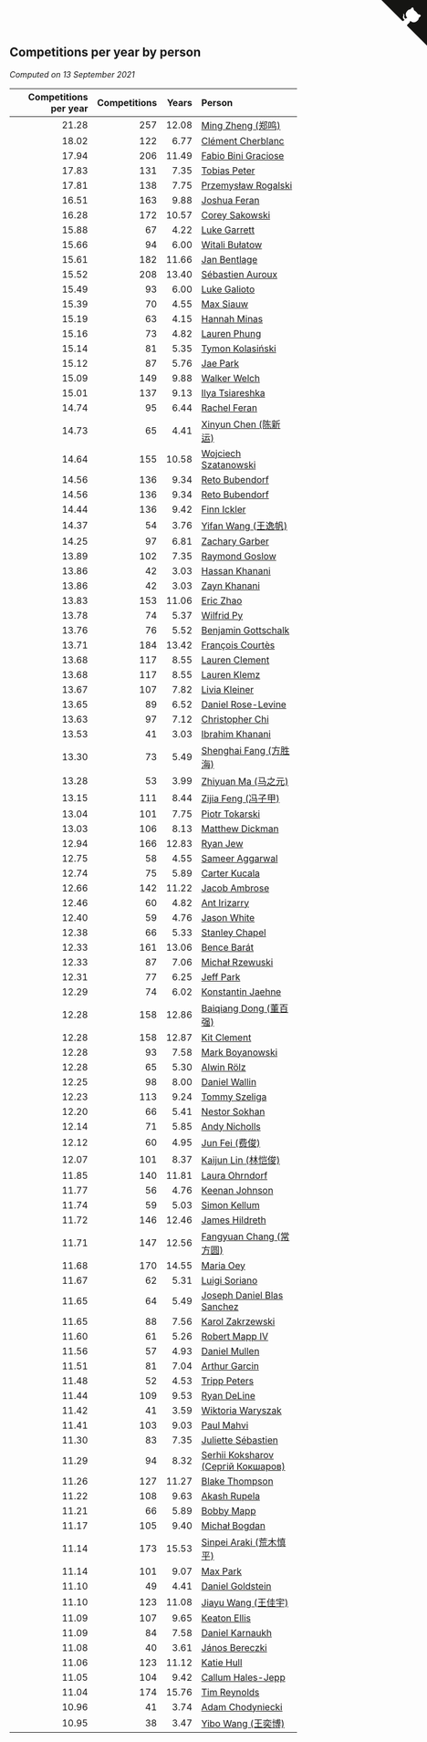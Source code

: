 ## Competitions per year by person

*Computed on 13 September 2021*

| Competitions per year | Competitions | Years | Person |
| ---: | ---: | ---: | :--- |
| 21.28 | 257 | 12.08 | [Ming Zheng (郑鸣)](https://www.worldcubeassociation.org/persons/2009ZHEN11) |
| 18.02 | 122 | 6.77 | [Clément Cherblanc](https://www.worldcubeassociation.org/persons/2014CHER05) |
| 17.94 | 206 | 11.49 | [Fabio Bini Graciose](https://www.worldcubeassociation.org/persons/2010GRAC02) |
| 17.83 | 131 | 7.35 | [Tobias Peter](https://www.worldcubeassociation.org/persons/2014PETE03) |
| 17.81 | 138 | 7.75 | [Przemysław Rogalski](https://www.worldcubeassociation.org/persons/2013ROGA02) |
| 16.51 | 163 | 9.88 | [Joshua Feran](https://www.worldcubeassociation.org/persons/2011FERA01) |
| 16.28 | 172 | 10.57 | [Corey Sakowski](https://www.worldcubeassociation.org/persons/2011SAKO01) |
| 15.88 | 67 | 4.22 | [Luke Garrett](https://www.worldcubeassociation.org/persons/2017GARR05) |
| 15.66 | 94 | 6.00 | [Witali Bułatow](https://www.worldcubeassociation.org/persons/2015BUAT01) |
| 15.61 | 182 | 11.66 | [Jan Bentlage](https://www.worldcubeassociation.org/persons/2010BENT01) |
| 15.52 | 208 | 13.40 | [Sébastien Auroux](https://www.worldcubeassociation.org/persons/2008AURO01) |
| 15.49 | 93 | 6.00 | [Luke Galioto](https://www.worldcubeassociation.org/persons/2015GALI02) |
| 15.39 | 70 | 4.55 | [Max Siauw](https://www.worldcubeassociation.org/persons/2017SIAU02) |
| 15.19 | 63 | 4.15 | [Hannah Minas](https://www.worldcubeassociation.org/persons/2017MINA04) |
| 15.16 | 73 | 4.82 | [Lauren Phung](https://www.worldcubeassociation.org/persons/2016PHUN02) |
| 15.14 | 81 | 5.35 | [Tymon Kolasiński](https://www.worldcubeassociation.org/persons/2016KOLA02) |
| 15.12 | 87 | 5.76 | [Jae Park](https://www.worldcubeassociation.org/persons/2015PARK24) |
| 15.09 | 149 | 9.88 | [Walker Welch](https://www.worldcubeassociation.org/persons/2011WELC01) |
| 15.01 | 137 | 9.13 | [Ilya Tsiareshka](https://www.worldcubeassociation.org/persons/2012TERE01) |
| 14.74 | 95 | 6.44 | [Rachel Feran](https://www.worldcubeassociation.org/persons/2015FERA01) |
| 14.73 | 65 | 4.41 | [Xinyun Chen (陈新运)](https://www.worldcubeassociation.org/persons/2017CHEN36) |
| 14.64 | 155 | 10.58 | [Wojciech Szatanowski](https://www.worldcubeassociation.org/persons/2011SZAT01) |
| 14.56 | 136 | 9.34 | [Reto Bubendorf](https://www.worldcubeassociation.org/persons/2012BUBE01) |
| 14.56 | 136 | 9.34 | [Reto Bubendorf](https://www.worldcubeassociation.org/persons/2012BUBE01) |
| 14.44 | 136 | 9.42 | [Finn Ickler](https://www.worldcubeassociation.org/persons/2012ICKL01) |
| 14.37 | 54 | 3.76 | [Yifan Wang (王逸帆)](https://www.worldcubeassociation.org/persons/2017WANY29) |
| 14.25 | 97 | 6.81 | [Zachary Garber](https://www.worldcubeassociation.org/persons/2014GARB01) |
| 13.89 | 102 | 7.35 | [Raymond Goslow](https://www.worldcubeassociation.org/persons/2014GOSL01) |
| 13.86 | 42 | 3.03 | [Hassan Khanani](https://www.worldcubeassociation.org/persons/2018KHAN26) |
| 13.86 | 42 | 3.03 | [Zayn Khanani](https://www.worldcubeassociation.org/persons/2018KHAN28) |
| 13.83 | 153 | 11.06 | [Eric Zhao](https://www.worldcubeassociation.org/persons/2010ZHAO19) |
| 13.78 | 74 | 5.37 | [Wilfrid Py](https://www.worldcubeassociation.org/persons/2016PYWI01) |
| 13.76 | 76 | 5.52 | [Benjamin Gottschalk](https://www.worldcubeassociation.org/persons/2016GOTT01) |
| 13.71 | 184 | 13.42 | [François Courtès](https://www.worldcubeassociation.org/persons/2008COUR01) |
| 13.68 | 117 | 8.55 | [Lauren Clement](https://www.worldcubeassociation.org/persons/2013KLEM01) |
| 13.68 | 117 | 8.55 | [Lauren Klemz](https://www.worldcubeassociation.org/persons/2013KLEM01) |
| 13.67 | 107 | 7.82 | [Livia Kleiner](https://www.worldcubeassociation.org/persons/2013KLEI03) |
| 13.65 | 89 | 6.52 | [Daniel Rose-Levine](https://www.worldcubeassociation.org/persons/2015ROSE01) |
| 13.63 | 97 | 7.12 | [Christopher Chi](https://www.worldcubeassociation.org/persons/2014CHIC01) |
| 13.53 | 41 | 3.03 | [Ibrahim Khanani](https://www.worldcubeassociation.org/persons/2018KHAN27) |
| 13.30 | 73 | 5.49 | [Shenghai Fang (方胜海)](https://www.worldcubeassociation.org/persons/2016FANG01) |
| 13.28 | 53 | 3.99 | [Zhiyuan Ma (马之元)](https://www.worldcubeassociation.org/persons/2017MAZH04) |
| 13.15 | 111 | 8.44 | [Zijia Feng (冯子甲)](https://www.worldcubeassociation.org/persons/2013FENG02) |
| 13.04 | 101 | 7.75 | [Piotr Tokarski](https://www.worldcubeassociation.org/persons/2013TOKA01) |
| 13.03 | 106 | 8.13 | [Matthew Dickman](https://www.worldcubeassociation.org/persons/2013DICK01) |
| 12.94 | 166 | 12.83 | [Ryan Jew](https://www.worldcubeassociation.org/persons/2008JEWR01) |
| 12.75 | 58 | 4.55 | [Sameer Aggarwal](https://www.worldcubeassociation.org/persons/2017AGGA01) |
| 12.74 | 75 | 5.89 | [Carter Kucala](https://www.worldcubeassociation.org/persons/2015KUCA01) |
| 12.66 | 142 | 11.22 | [Jacob Ambrose](https://www.worldcubeassociation.org/persons/2010AMBR01) |
| 12.46 | 60 | 4.82 | [Ant Irizarry](https://www.worldcubeassociation.org/persons/2016IRIZ02) |
| 12.40 | 59 | 4.76 | [Jason White](https://www.worldcubeassociation.org/persons/2016WHIT16) |
| 12.38 | 66 | 5.33 | [Stanley Chapel](https://www.worldcubeassociation.org/persons/2016CHAP04) |
| 12.33 | 161 | 13.06 | [Bence Barát](https://www.worldcubeassociation.org/persons/2008BARA01) |
| 12.33 | 87 | 7.06 | [Michał Rzewuski](https://www.worldcubeassociation.org/persons/2014RZEW01) |
| 12.31 | 77 | 6.25 | [Jeff Park](https://www.worldcubeassociation.org/persons/2015PARK08) |
| 12.29 | 74 | 6.02 | [Konstantin Jaehne](https://www.worldcubeassociation.org/persons/2015JAEH01) |
| 12.28 | 158 | 12.86 | [Baiqiang Dong (董百强)](https://www.worldcubeassociation.org/persons/2008DONG06) |
| 12.28 | 158 | 12.87 | [Kit Clement](https://www.worldcubeassociation.org/persons/2008CLEM01) |
| 12.28 | 93 | 7.58 | [Mark Boyanowski](https://www.worldcubeassociation.org/persons/2014BOYA01) |
| 12.28 | 65 | 5.30 | [Alwin Rölz](https://www.worldcubeassociation.org/persons/2016ROLZ01) |
| 12.25 | 98 | 8.00 | [Daniel Wallin](https://www.worldcubeassociation.org/persons/2013WALL03) |
| 12.23 | 113 | 9.24 | [Tommy Szeliga](https://www.worldcubeassociation.org/persons/2012SZEL01) |
| 12.20 | 66 | 5.41 | [Nestor Sokhan](https://www.worldcubeassociation.org/persons/2016SOKH01) |
| 12.14 | 71 | 5.85 | [Andy Nicholls](https://www.worldcubeassociation.org/persons/2015NICH04) |
| 12.12 | 60 | 4.95 | [Jun Fei (费俊)](https://www.worldcubeassociation.org/persons/2016FEIJ02) |
| 12.07 | 101 | 8.37 | [Kaijun Lin (林恺俊)](https://www.worldcubeassociation.org/persons/2013LINK01) |
| 11.85 | 140 | 11.81 | [Laura Ohrndorf](https://www.worldcubeassociation.org/persons/2009OHRN01) |
| 11.77 | 56 | 4.76 | [Keenan Johnson](https://www.worldcubeassociation.org/persons/2016JOHN30) |
| 11.74 | 59 | 5.03 | [Simon Kellum](https://www.worldcubeassociation.org/persons/2016KELL12) |
| 11.72 | 146 | 12.46 | [James Hildreth](https://www.worldcubeassociation.org/persons/2009HILD01) |
| 11.71 | 147 | 12.56 | [Fangyuan Chang (常方圆)](https://www.worldcubeassociation.org/persons/2009CHAN04) |
| 11.68 | 170 | 14.55 | [Maria Oey](https://www.worldcubeassociation.org/persons/2007OEYM01) |
| 11.67 | 62 | 5.31 | [Luigi Soriano](https://www.worldcubeassociation.org/persons/2016SORI04) |
| 11.65 | 64 | 5.49 | [Joseph Daniel Blas Sanchez](https://www.worldcubeassociation.org/persons/2016SANC08) |
| 11.65 | 88 | 7.56 | [Karol Zakrzewski](https://www.worldcubeassociation.org/persons/2014ZAKR01) |
| 11.60 | 61 | 5.26 | [Robert Mapp IV](https://www.worldcubeassociation.org/persons/2016IVRO01) |
| 11.56 | 57 | 4.93 | [Daniel Mullen](https://www.worldcubeassociation.org/persons/2016MULL04) |
| 11.51 | 81 | 7.04 | [Arthur Garcin](https://www.worldcubeassociation.org/persons/2014GARC27) |
| 11.48 | 52 | 4.53 | [Tripp Peters](https://www.worldcubeassociation.org/persons/2017PETE04) |
| 11.44 | 109 | 9.53 | [Ryan DeLine](https://www.worldcubeassociation.org/persons/2012DELI01) |
| 11.42 | 41 | 3.59 | [Wiktoria Waryszak](https://www.worldcubeassociation.org/persons/2018WARY01) |
| 11.41 | 103 | 9.03 | [Paul Mahvi](https://www.worldcubeassociation.org/persons/2012MAHV01) |
| 11.30 | 83 | 7.35 | [Juliette Sébastien](https://www.worldcubeassociation.org/persons/2014SEBA01) |
| 11.29 | 94 | 8.32 | [Serhii Koksharov (Сергій Кокшаров)](https://www.worldcubeassociation.org/persons/2013KOKS01) |
| 11.26 | 127 | 11.27 | [Blake Thompson](https://www.worldcubeassociation.org/persons/2010THOM03) |
| 11.22 | 108 | 9.63 | [Akash Rupela](https://www.worldcubeassociation.org/persons/2012RUPE01) |
| 11.21 | 66 | 5.89 | [Bobby Mapp](https://www.worldcubeassociation.org/persons/2015MAPP01) |
| 11.17 | 105 | 9.40 | [Michał Bogdan](https://www.worldcubeassociation.org/persons/2012BOGD01) |
| 11.14 | 173 | 15.53 | [Sinpei Araki (荒木慎平)](https://www.worldcubeassociation.org/persons/2006ARAK01) |
| 11.14 | 101 | 9.07 | [Max Park](https://www.worldcubeassociation.org/persons/2012PARK03) |
| 11.10 | 49 | 4.41 | [Daniel Goldstein](https://www.worldcubeassociation.org/persons/2017GOLD01) |
| 11.10 | 123 | 11.08 | [Jiayu Wang (王佳宇)](https://www.worldcubeassociation.org/persons/2010WANG53) |
| 11.09 | 107 | 9.65 | [Keaton Ellis](https://www.worldcubeassociation.org/persons/2012ELLI01) |
| 11.09 | 84 | 7.58 | [Daniel Karnaukh](https://www.worldcubeassociation.org/persons/2014KARN02) |
| 11.08 | 40 | 3.61 | [János Bereczki](https://www.worldcubeassociation.org/persons/2018BERE01) |
| 11.06 | 123 | 11.12 | [Katie Hull](https://www.worldcubeassociation.org/persons/2010HULL01) |
| 11.05 | 104 | 9.42 | [Callum Hales-Jepp](https://www.worldcubeassociation.org/persons/2012HALE01) |
| 11.04 | 174 | 15.76 | [Tim Reynolds](https://www.worldcubeassociation.org/persons/2005REYN01) |
| 10.96 | 41 | 3.74 | [Adam Chodyniecki](https://www.worldcubeassociation.org/persons/2017CHOD02) |
| 10.95 | 38 | 3.47 | [Yibo Wang (王奕博)](https://www.worldcubeassociation.org/persons/2018WANG39) |


<a href="https://github.com/jonatanklosko/wca_statistics" class="github-corner" aria-label="View source on Github"><svg width="80" height="80" viewBox="0 0 250 250" style="fill:#151513; color:#fff; position: absolute; top: 0; border: 0; right: 0;" aria-hidden="true"><path d="M0,0 L115,115 L130,115 L142,142 L250,250 L250,0 Z"></path><path d="M128.3,109.0 C113.8,99.7 119.0,89.6 119.0,89.6 C122.0,82.7 120.5,78.6 120.5,78.6 C119.2,72.0 123.4,76.3 123.4,76.3 C127.3,80.9 125.5,87.3 125.5,87.3 C122.9,97.6 130.6,101.9 134.4,103.2" fill="currentColor" style="transform-origin: 130px 106px;" class="octo-arm"></path><path d="M115.0,115.0 C114.9,115.1 118.7,116.5 119.8,115.4 L133.7,101.6 C136.9,99.2 139.9,98.4 142.2,98.6 C133.8,88.0 127.5,74.4 143.8,58.0 C148.5,53.4 154.0,51.2 159.7,51.0 C160.3,49.4 163.2,43.6 171.4,40.1 C171.4,40.1 176.1,42.5 178.8,56.2 C183.1,58.6 187.2,61.8 190.9,65.4 C194.5,69.0 197.7,73.2 200.1,77.6 C213.8,80.2 216.3,84.9 216.3,84.9 C212.7,93.1 206.9,96.0 205.4,96.6 C205.1,102.4 203.0,107.8 198.3,112.5 C181.9,128.9 168.3,122.5 157.7,114.1 C157.9,116.9 156.7,120.9 152.7,124.9 L141.0,136.5 C139.8,137.7 141.6,141.9 141.8,141.8 Z" fill="currentColor" class="octo-body"></path></svg></a><style>.github-corner:hover .octo-arm{animation:octocat-wave 560ms ease-in-out}@keyframes octocat-wave{0%,100%{transform:rotate(0)}20%,60%{transform:rotate(-25deg)}40%,80%{transform:rotate(10deg)}}@media (max-width:500px){.github-corner:hover .octo-arm{animation:none}.github-corner .octo-arm{animation:octocat-wave 560ms ease-in-out}}</style>
